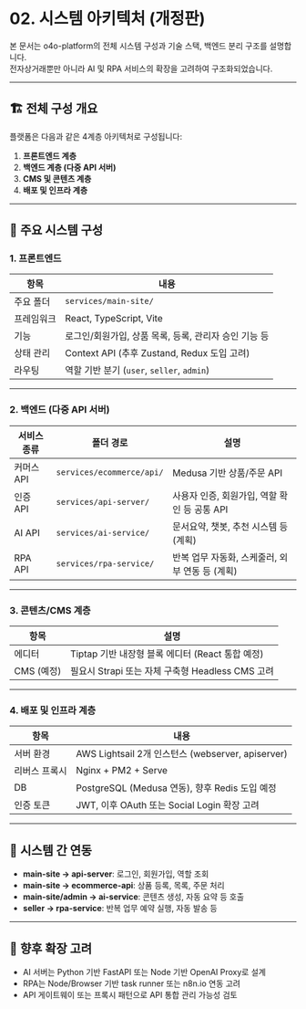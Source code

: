 # 02. 시스템 아키텍처 (개정판)

본 문서는 o4o-platform의 전체 시스템 구성과 기술 스택, 백엔드 분리 구조를 설명합니다.  
전자상거래뿐만 아니라 AI 및 RPA 서비스의 확장을 고려하여 구조화되었습니다.

---

## 🏗️ 전체 구성 개요

플랫폼은 다음과 같은 4계층 아키텍처로 구성됩니다:

1. **프론트엔드 계층**
2. **백엔드 계층 (다중 API 서버)**
3. **CMS 및 콘텐츠 계층**
4. **배포 및 인프라 계층**

---

## 🔹 주요 시스템 구성

### 1. 프론트엔드

| 항목 | 내용 |
|------|------|
| 주요 폴더 | `services/main-site/` |
| 프레임워크 | React, TypeScript, Vite |
| 기능 | 로그인/회원가입, 상품 목록, 등록, 관리자 승인 기능 등 |
| 상태 관리 | Context API (추후 Zustand, Redux 도입 고려) |
| 라우팅 | 역할 기반 분기 (`user`, `seller`, `admin`) |

---

### 2. 백엔드 (다중 API 서버)

| 서비스 종류 | 폴더 경로 | 설명 |
|-------------|-----------|------|
| 커머스 API | `services/ecommerce/api/` | Medusa 기반 상품/주문 API |
| 인증 API | `services/api-server/` | 사용자 인증, 회원가입, 역할 확인 등 공통 API |
| AI API | `services/ai-service/` | 문서요약, 챗봇, 추천 시스템 등 (계획) |
| RPA API | `services/rpa-service/` | 반복 업무 자동화, 스케줄러, 외부 연동 등 (계획) |

---

### 3. 콘텐츠/CMS 계층

| 항목 | 설명 |
|------|------|
| 에디터 | Tiptap 기반 내장형 블록 에디터 (React 통합 예정) |
| CMS (예정) | 필요시 Strapi 또는 자체 구축형 Headless CMS 고려 |

---

### 4. 배포 및 인프라 계층

| 항목 | 내용 |
|------|------|
| 서버 환경 | AWS Lightsail 2개 인스턴스 (webserver, apiserver) |
| 리버스 프록시 | Nginx + PM2 + Serve |
| DB | PostgreSQL (Medusa 연동), 향후 Redis 도입 예정 |
| 인증 토큰 | JWT, 이후 OAuth 또는 Social Login 확장 고려 |

---

## 🔁 시스템 간 연동

- **main-site → api-server**: 로그인, 회원가입, 역할 조회
- **main-site → ecommerce-api**: 상품 등록, 목록, 주문 처리
- **main-site/admin → ai-service**: 콘텐츠 생성, 자동 요약 등 호출
- **seller → rpa-service**: 반복 업무 예약 실행, 자동 발송 등

---

## 📌 향후 확장 고려

- AI 서버는 Python 기반 FastAPI 또는 Node 기반 OpenAI Proxy로 설계
- RPA는 Node/Browser 기반 task runner 또는 n8n.io 연동 고려
- API 게이트웨이 또는 프록시 패턴으로 API 통합 관리 가능성 검토

